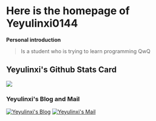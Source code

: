 # Here is the homepage of Yeyulinxi0144 #
**Personal introduction**
>
>Is a student who is trying to learn programming QwQ
>

## Yeyulinxi's Github Stats Card ##
![](https://github-readme-stats.vercel.app/api?username=Yeyulinxi0145&show_icons=true&theme=tokyonight)

### Yeyulinxi's Blog and Mail ###
[![Yeyulinxi's Blog](https://img.shields.io/badge/Yeyulinxi's_Blog-blue)](https://yeyulinxi.icu) [![Yeyulinxi's Mail](https://img.shields.io/badge/Yeyulinxi's_Mail-blue)](mailto:yeyulinxi0144@gmail.com)
